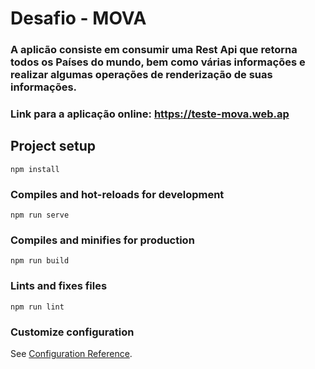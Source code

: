 # Desafio - MOVA

### A aplicão consiste em consumir uma Rest Api que retorna todos os Países do mundo, bem como várias informações e realizar algumas operações de renderização de suas informações.
### Link para a aplicação online: https://teste-mova.web.ap

## Project setup
```
npm install
```

### Compiles and hot-reloads for development
```
npm run serve
```

### Compiles and minifies for production
```
npm run build
```

### Lints and fixes files
```
npm run lint
```

### Customize configuration
See [Configuration Reference](https://cli.vuejs.org/config/).
